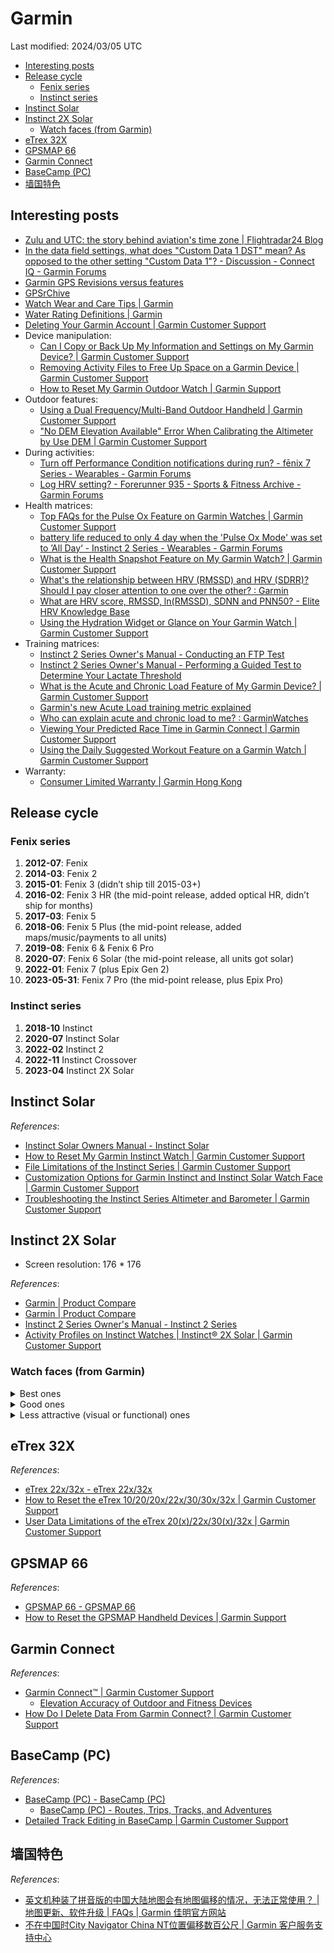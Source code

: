 # Garmin

Last modified: 2024/03/05 UTC

- [Interesting posts](#interesting-posts)
- [Release cycle](#release-cycle)
  - [Fenix series](#fenix-series)
  - [Instinct series](#instinct-series)
- [Instinct Solar](#instinct-solar)
- [Instinct 2X Solar](#instinct-2x-solar)
  - [Watch faces (from Garmin)](#watch-faces-from-garmin)
- [eTrex 32X](#etrex-32x)
- [GPSMAP 66](#gpsmap-66)
- [Garmin Connect](#garmin-connect)
- [BaseCamp (PC)](#basecamp-pc)
- [墙国特色](#墙国特色)

## Interesting posts

- [Zulu and UTC: the story behind aviation's time zone \| Flightradar24 Blog](https://www.flightradar24.com/blog/zulu-and-utc-the-story-behind-aviations-time-zone/)
- [In the data field settings, what does "Custom Data 1 DST" mean? As opposed to the other setting "Custom Data 1"? - Discussion - Connect IQ - Garmin Forums](https://forums.garmin.com/developer/connect-iq/f/discussion/253971/in-the-data-field-settings-what-does-custom-data-1-dst-mean-as-opposed-to-the-other-setting-custom-data-1)
- [Garmin GPS Revisions versus features](http://gpsinformation.net/allory/garfeat3.htm)
- [GPSrChive](http://www.gpsrchive.com/)
- [Watch Wear and Care Tips \| Garmin](https://www.garmin.com/en-US/watch-fit-and-care/)
- [Water Rating Definitions \| Garmin](https://www.garmin.com/en-US/legal/waterrating-definitions/)
- [Deleting Your Garmin Account \| Garmin Customer Support](https://support.garmin.com/en-US/?faq=lBWQm0sVAK06RRRXFECFv6)
- Device manipulation:
  - [Can I Copy or Back Up My Information and Settings on My Garmin Device? \| Garmin Customer Support](https://support.garmin.com/en-US/?faq=AXV7LuWgc73v21nq6nbDa6)
  - [Removing Activity Files to Free Up Space on a Garmin Device \| Garmin Customer Support](https://support.garmin.com/en-US/?faq=oRFoANiwdW8hd9LSqjr8X8&searchQuery=How%20to%20Delete%20the%20Activity%20Folder)
  - [How to Reset My Garmin Outdoor Watch \| Garmin Support](https://support.garmin.com/en-MY/?faq=wxPmdnWsev1xGRUf58oDC8)
- Outdoor features:
  - [Using a Dual Frequency/Multi-Band Outdoor Handheld \| Garmin Customer Support](https://support.garmin.com/en-US/?faq=jptru9E32f6q0zydcdtXh9)
  - ["No DEM Elevation Available" Error When Calibrating the Altimeter by Use DEM \| Garmin Customer Support](https://support.garmin.com/en-US/?faq=twfSoaCovG622VbhfPubF8)
- During activities:
  - [Turn off Performance Condition notifications during run? - fēnix 7 Series - Wearables - Garmin Forums](https://forums.garmin.com/outdoor-recreation/outdoor-recreation/f/fenix-7-series/303185/turn-off-performance-condition-notifications-during-run)
  - [Log HRV setting? - Forerunner 935 - Sports & Fitness Archive - Garmin Forums](https://forums.garmin.com/sports-fitness/sports-fitness/f/forerunner-935/128094/log-hrv-setting)
- Health matrices:
  - [Top FAQs for the Pulse Ox Feature on Garmin Watches \| Garmin Customer Support](https://support.garmin.com/en-US/?faq=SK2Y9a9aBp5D6n4sXmPBG7)
  - [battery life reduced to only 4 day when the 'Pulse Ox Mode' was set to ’All Day‘ - Instinct 2 Series - Wearables - Garmin Forums](https://forums.garmin.com/outdoor-recreation/outdoor-recreation/f/instinct-2-series/290729/battery-life-reduced-to-only-4-day-when-the-pulse-ox-mode-was-set-to-all-day)
  - [What is the Health Snapshot Feature on My Garmin Watch? \| Garmin Customer Support](https://support.garmin.com/en-US/?faq=PB1duL5p6V64IQwhNvcRK9)
  - [What's the relationship between HRV (RMSSD) and HRV (SDRR)? Should I pay closer attention to one over the other? : Garmin](https://www.reddit.com/r/Garmin/comments/s2a2qo/whats_the_relationship_between_hrv_rmssd_and_hrv/)
  - [What are HRV score, RMSSD, ln(RMSSD), SDNN and PNN50? - Elite HRV Knowledge Base](https://help.elitehrv.com/article/68-what-are-hrv-score-rmssd-ln-rmssd-sdnn-nn50-and-pnn50)
  - [Using the Hydration Widget or Glance on Your Garmin Watch \| Garmin Customer Support](https://support.garmin.com/en-US/?faq=390puZ3AgO4hM3IzakFs99)
- Training matrices:
  - [Instinct 2 Series Owner's Manual - Conducting an FTP Test](https://www8.garmin.com/manuals/webhelp/GUID-31D23DBB-57C2-4DF7-A0C9-8D1A00AB4BE7/EN-US/GUID-C8DAC4B1-3159-4E8C-ADD9-6FA012EBA697.html?q=ftp&nav=search_pane)
  - [Instinct 2 Series Owner's Manual - Performing a Guided Test to Determine Your Lactate Threshold](https://www8.garmin.com/manuals/webhelp/GUID-31D23DBB-57C2-4DF7-A0C9-8D1A00AB4BE7/EN-US/GUID-1B0C9B93-01CD-4A0C-A30F-B815C0347159.html?q=lactate&nav=search_pane)
  - [What is the Acute and Chronic Load Feature of My Garmin Device? \| Garmin Customer Support](https://support.garmin.com/en-US/?faq=C6iHdy0SS05RkoSVbFz066)
  - [Garmin's new Acute Load training metric explained](https://gadgetsandwearables.com/2022/09/04/garmin-acute-training-load/)
  - [Who can explain acute and chronic load to me? : GarminWatches](https://www.reddit.com/r/GarminWatches/comments/11citlg/who_can_explain_acute_and_chronic_load_to_me/)
  - [Viewing Your Predicted Race Time in Garmin Connect \| Garmin Customer Support](https://support.garmin.com/en-US/?faq=eqGwbtBVJB0L6fZnHLCkB8)
  - [Using the Daily Suggested Workout Feature on a Garmin Watch \| Garmin Customer Support](https://support.garmin.com/en-US/?faq=oYknGZ910l1pfBNzkDHX6A)
- Warranty:
  - [Consumer Limited Warranty \| Garmin Hong Kong](https://www.garmin.com/en-HK/legal/consumer-limited-warranty/)

## Release cycle

### Fenix series

1. **2012-07**: Fenix
2. **2014-03**: Fenix 2
3. **2015-01**: Fenix 3 (didn’t ship till 2015-03+)
4. **2016-02**: Fenix 3 HR (the mid-point release, added optical HR, didn’t ship for months)
5. **2017-03**: Fenix 5
6. **2018-06**: Fenix 5 Plus (the mid-point release, added maps/music/payments to all units)
7. **2019-08**: Fenix 6 & Fenix 6 Pro
8. **2020-07**: Fenix 6 Solar (the mid-point release, all units got solar)
9. **2022-01**: Fenix 7 (plus Epix Gen 2)
10. **2023-05-31**: Fenix 7 Pro (the mid-point release, plus Epix Pro)

### Instinct series

1. **2018-10** Instinct
2. **2020-07** Instinct Solar
3. **2022-02** Instinct 2
4. **2022-11** Instinct Crossover
5. **2023-04** Instinct 2X Solar

## Instinct Solar

*References*:

- [Instinct Solar Owners Manual - Instinct Solar](https://www8.garmin.com/manuals/webhelp/GUID-A298EB1C-21D9-430F-8D06-A2CC74E5D5E9/EN-US/GUID-8ED98A2D-D9DE-4390-A4D8-0C3B4A0A5EE2-homepage.html)
- [How to Reset My Garmin Instinct Watch \| Garmin Customer Support](https://support.garmin.com/en-HK/?faq=OkQ0pbsjum027l0E0QGR48)
- [File Limitations of the Instinct Series \| Garmin Customer Support](https://support.garmin.com/en-US/?faq=aRXfDopghu9a94nOt5bg57)
- [Customization Options for Garmin Instinct and Instinct Solar Watch Face \| Garmin Customer Support](https://support.garmin.com/en-US/?faq=Ld2a92BA0A6OMYFTvzrBx7)
- [Troubleshooting the Instinct Series Altimeter and Barometer \| Garmin Customer Support](https://support.garmin.com/en-US/?faq=qyfmQF7Au284m7pXMi5ie9)

## Instinct 2X Solar

- Screen resolution: 176 * 176

*References*:

- [Garmin \| Product Compare](https://www.garmin.com/en-US/compare/?compareProduct=884585&compareProduct=775697)
- [Garmin \| Product Compare](https://www.garmin.com/en-US/compare/?compareProduct=866230&compareProduct=775697&compareProduct=884585&compareProduct=884414&compareProduct=802901)
- [Instinct 2 Series Owner's Manual - Instinct 2 Series](https://www8.garmin.com/manuals/webhelp/GUID-31D23DBB-57C2-4DF7-A0C9-8D1A00AB4BE7/EN-US/GUID-8ED0D1EF-A3B9-4868-BDE2-BA3423F3C01C-homepage.html)
- [Activity Profiles on Instinct Watches \| Instinct® 2X Solar \| Garmin Customer Support](https://support.garmin.com/en-US/?faq=0TO3RJerG65l5cdfcjwCW8&productID=884585&searchQuery=activities&tab=topics)

### Watch faces (from Garmin)

<details>
<summary>Best ones</summary>

|             | IDEAL | Bivouac | Crystal | Mountain | Typography |
| ----------- | :---: | :-----: | :-----: | :------: | :--------: |
| B/W         |  B&W  |    B    |    B    |    B     |     B      |
| battery     |   %   |    *    |    %    |    *     |     %      |
| heart rate  |   *   |    *    |    *    |    *     |     *      |
| seconds     |   *   |         |         |          |            |
| day of week |   *   |    *    |    *    |          |     *      |
| month       |       |         |         |          |            |
| Bluetooth   |   *   |    *    |    *    |    *     |            |
| message     |       |         |    *    |          |            |
| altitude    |   *   |    *    |    *    |    *     |            |
| barometer   | graph |         |         |          |            |
| solar       |       |         |         |          |     *      |
| sunrise/set |  bar  |         |         |          |            |
| weather     |       |         |         |          |            |
| steps       |       |         |         |          |            |
| floors      |       |         |         |          |            |

</details>

<details>
<summary>Good ones</summary>

|             | IDEAL | Bionic | Bivouac | Chatte | Crystal | Jaunty | Medal | Mountain | Stargazing | Typography |
| ----------- | :---: | :----: | :-----: | :----: | :-----: | :----: | :---: | :------: | :--------: | :--------: |
| B/W         |  B&W  |   B    |    B    |   B    |    B    |  B&W   |       |    B     |            |     B      |
| battery     |   %   |   *    |    *    |   %    |    %    |   %    |   %   |    *     |     *      |     %      |
| heart rate  |   *   |   *    |    *    |   *    |    *    |   *    |   *   |    *     |     *      |     *      |
| seconds     |   *   |        |         |        |         |   *    |       |          |            |            |
| day of week |   *   |   *    |    *    |   *    |    *    |   *    |   *   |          |     *      |     *      |
| month       |       |        |         |        |         |        |       |          |            |            |
| Bluetooth   |   *   |   *    |    *    |   *    |    *    |   *    |   *   |    *     |     *      |            |
| message     |       |   *    |         |        |    *    |   *    |       |          |     #      |            |
| altitude    |   *   |   *    |    *    |        |    *    |        |       |    *     |     *      |            |
| barometer   | graph |        |         |        |         |        |       |          |            |            |
| solar       |       |        |         |        |         |        |       |          |            |     *      |
| sunrise/set |  bar  |        |         |        |         |        |       |          |            |            |
| weather     |       |        |         |        |         |        |       |          |            |            |
| steps       |       |  bar   |         |        |         |        |       |          |            |            |
| floors      |       |  bar   |         |        |         |        |       |          |            |            |

</details>

<details>
<summary>Less attractive (visual or functional) ones</summary>

|             | IDEAL | ~~Digi~~ (ILLEGIBLE) | Digital Dashboard | Element | Graystone | Onyx  |  ~~Swift~~  |
| ----------- | :---: | :------------------: | :---------------: | :-----: | :-------: | :---: | :---------: |
| B/W         |  B&W  |          B           |                   |    B    |     B     |   B   |      B      |
| battery     |   %   |          %           |         *         |    *    |     *     |   d   |      d      |
| heart rate  |   *   |          *           |         *         |    *    |     *     |   *   |      *      |
| seconds     |   *   |          *           |                   |         |           |   *   |             |
| day of week |   *   |          *           |         *         |         |     *     |   *   |      *      |
| month       |       |                      |                   |         |     *     |       |             |
| Bluetooth   |   *   |          *           |         *         |    *    |     *     |       |             |
| message     |       |          #           |                   |    #    |     #     |       |             |
| altitude    |   *   |                      |                   |         |     *     |       |      *      |
| barometer   | graph |                      |                   |         |   `1k`    |       |             |
| solar       |       |                      |                   |    *    |           |   *   |      *      |
| sunrise/set |  bar  |                      |                   |         |           |   *   | NOT WORKING |
| weather     |       |                      |                   |         |           |   *   |      *      |
| steps       |       |                      |         *         |    %    |           |       |             |
| floors      |       |                      |        bar        |         |           |       |             |

</details>

## eTrex 32X

*References*:

- [eTrex 22x/32x - eTrex 22x/32x](https://www8.garmin.com/manuals/webhelp/eTrex22x-32x/EN-US/GUID-CE8E2EF8-CD9B-4B08-BF3C-426D57DA38CC-homepage.html)
- [How to Reset the eTrex 10/20/20x/22x/30/30x/32x \| Garmin Customer Support](https://support.garmin.com/en-US/?faq=YJFM0GykFLAZk1aNJzXzZ9)
- [User Data Limitations of the eTrex 20(x)/22x/30(x)/32x \| Garmin Customer Support](https://support.garmin.com/en-US/?faq=Sf7jHKwP2V53j6MoP8AeH8)

## GPSMAP 66

*References*:

- [GPSMAP 66 - GPSMAP 66](https://www8.garmin.com/manuals/webhelp/gpsmap66s_st/EN-US/GUID-32EB4225-8D6F-4830-995D-0C6AC7DCB2D3-homepage.html)
- [How to Reset the GPSMAP Handheld Devices \| Garmin Support](https://support.garmin.com/en-IE/?faq=Z41VbtQ1EH7F4wmdm0hfE6)

## Garmin Connect

*References*:

- [Garmin Connect™ \| Garmin Customer Support](https://support.garmin.com/en-US/?productID=73207&tab=topics)
  - [Elevation Accuracy of Outdoor and Fitness Devices](https://support.garmin.com/en-US/?faq=WlvNrOungC28xGtwB7hLY5&productID=73207&searchQuery=Elevation%20Correction&tab=topics)
- [How Do I Delete Data From Garmin Connect? \| Garmin Customer Support](https://support.garmin.com/en-US/?faq=uj0Ewfb58w1DGR0WI87gB9)

## BaseCamp (PC)

*References*:

- [BaseCamp (PC) - BaseCamp (PC)](https://www8.garmin.com/manuals/webhelp/basecamppc/EN-US/GUID-80CEAC15-E702-4274-87E0-2366BB9A5A98-homepage.html)
  - [BaseCamp (PC) - Routes, Trips, Tracks, and Adventures](https://www8.garmin.com/manuals/webhelp/basecamppc/EN-US/GUID-D6147E58-01AF-4472-AB5D-94946B0C20B0.html)
- [Detailed Track Editing in BaseCamp \| Garmin Customer Support](https://support.garmin.com/en-US/?faq=NchCyNjj9I1i89rVRSiyX7)

## 墙国特色

*References*:

- [英文机种装了拼音版的中国大陆地图会有地图偏移的情况，无法正常使用？ \| 地图更新、软件升级 \| FAQs \| Garmin 佳明官方网站](https://www.garmin.com.cn/faqs/Upgrade/1-14/)
- [不在中国时City Navigator China NT位置偏移数百公尺 \| Garmin 客户服务支持中心](https://support.garmin.com/zh-CN/?faq=cRC0iUieiq1hRc0UIeE7J6)
